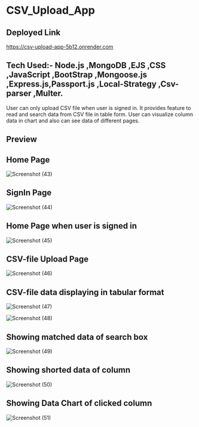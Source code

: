 # CSV_Upload_App

## Deployed Link 


https://csv-upload-app-5b12.onrender.com


## Tech Used:- Node.js ,MongoDB ,EJS ,CSS ,JavaScript ,BootStrap ,Mongoose.js ,Express.js,Passport.js ,Local-Strategy ,Csv-parser ,Multer.

User can only upload CSV file when user is signed in.
It provides feature to read and search data from CSV file in table form.
User can visualize column data in chart and also can see data of different pages.



## Preview

## Home Page

![Screenshot (43)](https://github.com/AdarshSingh933/CSV_Upload_App/assets/130076154/60069acb-0cd0-4a5e-9c08-4d8d2737ce7a)


## SignIn Page

![Screenshot (44)](https://github.com/AdarshSingh933/CSV_Upload_App/assets/130076154/971905e3-9f4b-4ae3-8df1-26282de10d39)


## Home Page when user is signed in

![Screenshot (45)](https://github.com/AdarshSingh933/CSV_Upload_App/assets/130076154/064af381-923d-496b-b636-14147392c6ee)


## CSV-file Upload Page

![Screenshot (46)](https://github.com/AdarshSingh933/CSV_Upload_App/assets/130076154/fef9696c-0930-43ca-9586-9d1bfd210bf0)


## CSV-file data displaying in tabular format

![Screenshot (47)](https://github.com/AdarshSingh933/CSV_Upload_App/assets/130076154/ce82eb94-a204-4623-8421-ba13438389d6)

![Screenshot (48)](https://github.com/AdarshSingh933/CSV_Upload_App/assets/130076154/85197295-6720-45d4-a043-0f6f00036a1b)



## Showing matched data of search box

![Screenshot (49)](https://github.com/AdarshSingh933/CSV_Upload_App/assets/130076154/b0e70176-e7aa-4cdd-8a51-4c1c371f7135)


## Showing shorted data of column

![Screenshot (50)](https://github.com/AdarshSingh933/CSV_Upload_App/assets/130076154/3142de10-6446-4660-8d9e-daff5846a069)


## Showing Data Chart of clicked column

![Screenshot (51)](https://github.com/AdarshSingh933/CSV_Upload_App/assets/130076154/1703ac03-2c44-48f4-937c-6dcdcb18fb4b)










